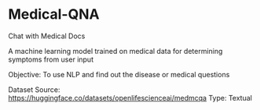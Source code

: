 # Medical-QNA
Chat with Medical Docs


A machine learning model trained on medical data for determining symptoms from user input

Objective: To use NLP and find out the disease or medical questions


Dataset
Source: https://huggingface.co/datasets/openlifescienceai/medmcqa
Type: Textual 


